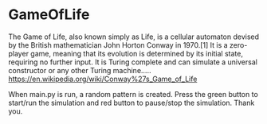 # GameOfLife

The Game of Life, also known simply as Life, is a cellular automaton devised by the British mathematician John Horton Conway in 1970.[1] It is a zero-player game, meaning that its evolution is determined by its initial state, requiring no further input. It is Turing complete and can simulate a universal constructor or any other Turing machine.....
https://en.wikipedia.org/wiki/Conway%27s_Game_of_Life

When main.py is run, a random pattern is created. Press the green button to start/run the simulation and red button to pause/stop the simulation.
Thank you.
